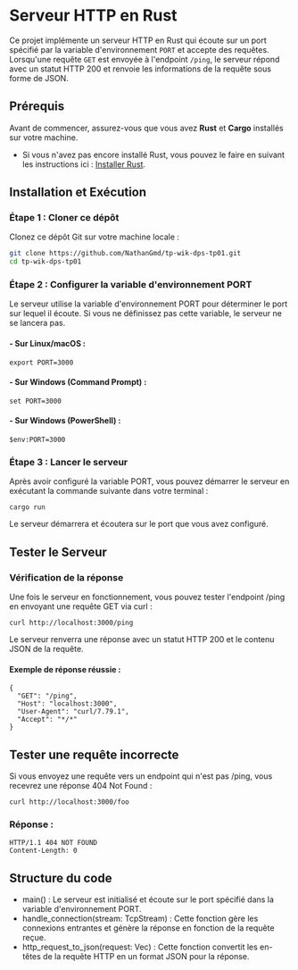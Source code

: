# Serveur HTTP en Rust

Ce projet implémente un serveur HTTP en Rust qui écoute sur un port spécifié par la variable d'environnement `PORT` et accepte des requêtes. Lorsqu'une requête `GET` est envoyée à l'endpoint `/ping`, le serveur répond avec un statut HTTP 200 et renvoie les informations de la requête sous forme de JSON.

## Prérequis

Avant de commencer, assurez-vous que vous avez **Rust** et **Cargo** installés sur votre machine.

- Si vous n'avez pas encore installé Rust, vous pouvez le faire en suivant les instructions ici : [Installer Rust](https://www.rust-lang.org/learn/get-started).

## Installation et Exécution

### Étape 1 : Cloner ce dépôt

Clonez ce dépôt Git sur votre machine locale :

```bash
git clone https://github.com/NathanGmd/tp-wik-dps-tp01.git
cd tp-wik-dps-tp01
```
### Étape 2 : Configurer la variable d'environnement PORT

Le serveur utilise la variable d'environnement PORT pour déterminer le port sur lequel il écoute. Si vous ne définissez pas cette variable, le serveur ne se lancera pas.

#### - Sur Linux/macOS :
```
export PORT=3000
```
#### - Sur Windows (Command Prompt) :
```
set PORT=3000
```
#### - Sur Windows (PowerShell) :
```
$env:PORT=3000
```
### Étape 3 : Lancer le serveur

Après avoir configuré la variable PORT, vous pouvez démarrer le serveur en exécutant la commande suivante dans votre terminal :
```
cargo run
```
Le serveur démarrera et écoutera sur le port que vous avez configuré.

## Tester le Serveur

### Vérification de la réponse

Une fois le serveur en fonctionnement, vous pouvez tester l'endpoint /ping en envoyant une requête GET via curl :
```
curl http://localhost:3000/ping
```
Le serveur renverra une réponse avec un statut HTTP 200 et le contenu JSON de la requête.

#### Exemple de réponse réussie :
```
{
  "GET": "/ping",
  "Host": "localhost:3000",
  "User-Agent": "curl/7.79.1",
  "Accept": "*/*"
}
```
## Tester une requête incorrecte

Si vous envoyez une requête vers un endpoint qui n'est pas /ping, vous recevrez une réponse 404 Not Found :
```
curl http://localhost:3000/foo
```
### Réponse :
```
HTTP/1.1 404 NOT FOUND
Content-Length: 0
```
## Structure du code

- main() : Le serveur est initialisé et écoute sur le port spécifié dans la variable d'environnement PORT.
- handle_connection(stream: TcpStream) : Cette fonction gère les connexions entrantes et génère la réponse en fonction de la requête reçue.
- http_request_to_json(request: Vec<String>) : Cette fonction convertit les en-têtes de la requête HTTP en un format JSON pour la réponse.

